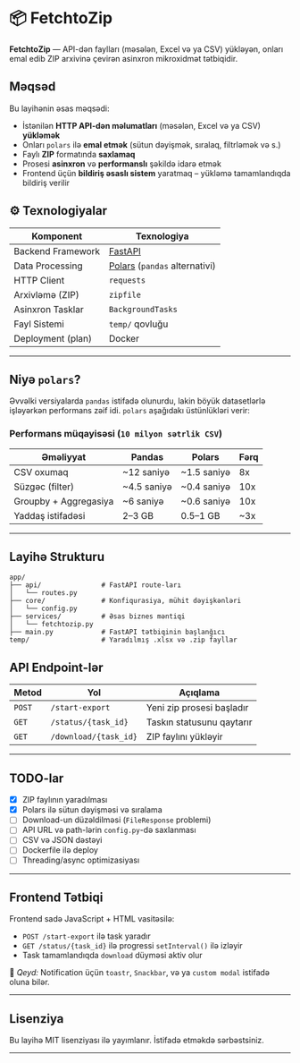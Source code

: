# 📦 FetchtoZip

**FetchtoZip** — API-dən faylları (məsələn, Excel və ya CSV) yükləyən, onları emal edib ZIP arxivinə çevirən asinxron mikroxidmət tətbiqidir.

## Məqsəd

Bu layihənin əsas məqsədi:

- İstənilən **HTTP API-dən məlumatları** (məsələn, Excel və ya CSV) **yükləmək**
- Onları `polars` ilə **emal etmək** (sütun dəyişmək, sıralaq, filtrləmək və s.)
- Faylı **ZIP** formatında **saxlamaq**
- Prosesi **asinxron** və **performanslı** şəkildə idarə etmək
- Frontend üçün **bildiriş əsaslı sistem** yaratmaq – yükləmə tamamlandıqda bildiriş verilir

## ⚙ Texnologiyalar

| Komponent           | Texnologiya          |
|---------------------|----------------------|
| Backend Framework    | [FastAPI](https://fastapi.tiangolo.com/)              |
| Data Processing      | [Polars](https://pola-rs.github.io/polars-book/) (`pandas` alternativi) |
| HTTP Client          | `requests`           |
| Arxivləmə (ZIP)      | `zipfile`            |
| Asinxron Tasklar     | `BackgroundTasks`    |
| Fayl Sistemi         | `temp/` qovluğu      |
| Deployment (plan)    | Docker               |

---

##  Niyə `polars`?

Əvvəlki versiyalarda `pandas` istifadə olunurdu, lakin böyük datasetlərlə işləyərkən performans zəif idi. `polars` aşağıdakı üstünlükləri verir:

### Performans müqayisəsi (`10 milyon sətrlik CSV`)

| Əməliyyat            | Pandas         | Polars        | Fərq     |
|----------------------|----------------|---------------|----------|
| CSV oxumaq           | ~12 saniyə     | ~1.5 saniyə   |  8x     |
| Süzgəc (filter)      | ~4.5 saniyə    | ~0.4 saniyə   |  10x    |
| Groupby + Aggregasiya| ~6 saniyə      | ~0.6 saniyə   |  10x    |
| Yaddaş istifadəsi    | 2–3 GB         | 0.5–1 GB      |  ~3x    |

---

##  Layihə Strukturu

```
app/
├── api/               # FastAPI route-ları
│   └── routes.py
├── core/              # Konfiqurasiya, mühit dəyişkənləri
│   └── config.py
├── services/          # Əsas biznes məntiqi
│   └── fetchtozip.py
├── main.py            # FastAPI tətbiqinin başlanğıcı
temp/                  # Yaradılmış .xlsx və .zip fayllar

```

##  API Endpoint-lər

| Metod | Yol | Açıqlama |
|-------|-----|----------|
| `POST` | `/start-export` | Yeni zip prosesi başladır |
| `GET`  | `/status/{task_id}` | Taskın statusunu qaytarır |
| `GET`  | `/download/{task_id}` | ZIP faylını yükləyir |

---

##  TODO-lar

- [x] ZIP faylının yaradılması
- [x] Polars ilə sütun dəyişməsi və sıralama
- [ ] Download-un düzəldilməsi (`FileResponse` problemi)
- [ ] API URL və path-lərin `config.py`-də saxlanması
- [ ] CSV və JSON dəstəyi
- [ ] Dockerfile ilə deploy
- [ ] Threading/async optimizasiyası

---

## Frontend Tətbiqi

Frontend sadə JavaScript + HTML vasitəsilə:
- `POST /start-export` ilə task yaradır
- `GET /status/{task_id}` ilə progressi `setInterval()` ilə izləyir
- Task tamamlandıqda `download` düyməsi aktiv olur

📎 *Qeyd:* Notification üçün `toastr`, `Snackbar`, və ya `custom modal` istifadə oluna bilər.

---

##  Lisenziya

Bu layihə MIT lisenziyası ilə yayımlanır. İstifadə etməkdə sərbəstsiniz.

---

